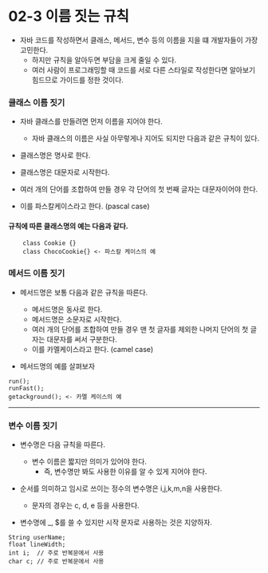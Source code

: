 # 02-3 이름 짓는 규칙
* 자바 코드를 작성하면서 클래스, 메서드, 변수 등의 이름을 지을 떄 개발자들이 가장 고민한다.
  - 하지만 규칙을 알아두면 부담을 크게 줄일 수 있다.
  - 여러 사람이 프로그래밍할 때 코드를 서로 다른 스타일로 작성한다면 알아보기 힘드므로 가이드를 정한 것이다.

### 클래스 이름 짓기
* 자바 클래스를 만들려면 먼저 이름을 지어야 한다.
  - 자바 클래스의 이름은 사실 아무렇게나 지어도 되지만 다음과 같은 규칙이 있다.

* 클래스명은 명사로 한다.
* 클래스명은 대문자로 시작한다.
* 여러 개의 단어를 조합하여 만들 경우 각 단어의 첫 번째 글자는 대문자이어야 한다.
* 이를 파스칼케이스라고 한다. (pascal case)

#### 규칙에 따른 클래스명의 예는 다음과 같다.
```
    class Cookie {}
    class ChocoCookie{} <- 파스칼 케이스의 예
```

### 메서드 이름 짓기
* 메서드명은 보통 다음과 같은 규칙을 따른다.
  - 메서드명은 동사로 한다.
  - 메서드명은 소문자로 시작한다.
  - 여러 개의 단어를 조합하여 만들 경우 맨 첫 글자를 제외한 나머지 단어의 첫 글자는 대문자를 써서 구분한다.
  - 이를 카멜케이스라고 한다. (camel case)


* 메서드명의 예를 살펴보자
```
run();
runFast();
getackground(); <- 카멜 케이스의 예
```
---
### 변수 이름 짓기
* 변수명은 다음 규칙을 따른다.
  - 변수 이름은 짧지만 의미가 있어야 한다.
    - 즉, 변수명만 봐도 사용한 이유를 알 수 있게 지어야 한다.


* 순서를 의미하고 임시로 쓰이는 정수의 변수명은 i,j,k,m,n을 사용한다.
  - 문자의 경우는 c, d, e 등을 사용한다.


* 변수명에 _, $를 쓸 수 있지만 시작 문자로 사용하는 것은 지양하자.
```
String userName;
float lineWidth;
int i;  // 주로 반복문에서 사용
char c; // 주로 반복문에서 사용
```